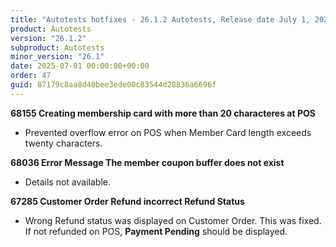 ```yaml
---
title: "Autotests hotfixes - 26.1.2 Autotests, Release date July 1, 2025 - Hotfixes"
product: Autotests
version: "26.1.2"
subproduct: Autotests
minor_version: "26.1"
date: 2025-07-01 00:00:00+00:00
order: 47
guid: 87179c8aa8d40bee3ede00c83544d28836a6696f
---
```


<strong>68155 Creating membership card with more than 20 characteres at POS</strong><ul><li>Prevented overflow error on POS when Member Card length exceeds twenty characters.</li></ul>
<strong>68036 Error Message The member coupon buffer does not exist</strong><ul><li>Details not available.</li></ul>
<strong>67285 Customer Order Refund incorrect Refund Status</strong><ul><li>Wrong Refund status was displayed on Customer Order. This was fixed. If not refunded on POS, <b>Payment Pending</b> should be displayed.</li></ul>
